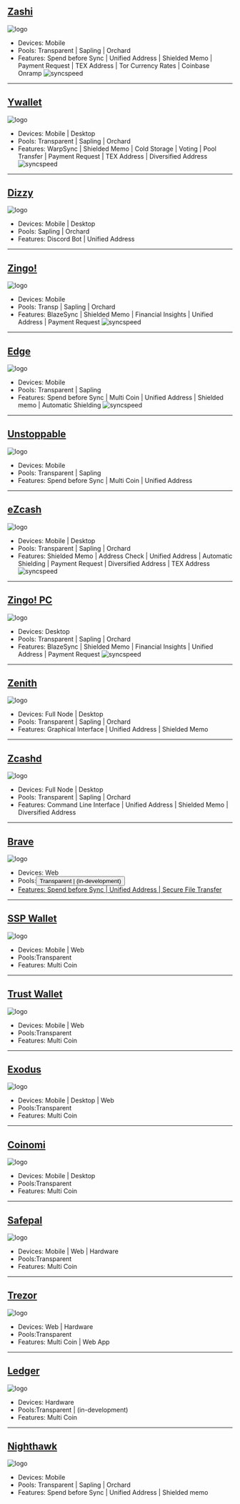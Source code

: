 ## [Zashi](https://electriccoin.co/zashi/)

![logo](https://i.ibb.co/HgsHnpN/zashiwallet.png "Zashi")

- Devices: Mobile
- Pools: Transparent | Sapling | Orchard
- Features: Spend before Sync | Unified Address | Shielded Memo | Payment Request | TEX Address | Tor Currency Rates | Coinbase Onramp
  ![syncspeed](https://github.com/user-attachments/assets/750d3b0e-af0a-4599-b78e-cea9ac8e8eca "Zashi")

---

## [Ywallet](https://ywallet.app/installation/)

![logo](https://i.ibb.co/z4QxCWp/ywalletcard.png "Ywallet")

- Devices: Mobile | Desktop
- Pools: Transparent | Sapling | Orchard
- Features: WarpSync | Shielded Memo | Cold Storage | Voting | Pool Transfer | Payment Request | TEX Address | Diversified Address
  ![syncspeed](https://github.com/user-attachments/assets/405ffdc4-0ca7-4854-a048-d9d5fffa0eab "Ywallet")

---

## [Dizzy](https://youtu.be/IVkuo1CGPBU)

![logo](https://i.ibb.co/FH918w9/Dizzy-3.png "Dizzy")

- Devices: Mobile | Desktop
- Pools: Sapling | Orchard
- Features: Discord Bot | Unified Address

---

## [Zingo!](https://www.zingolabs.org/)

![logo](https://i.ibb.co/bdJ49Ld/zingocard.png "Zingo!")

- Devices: Mobile
- Pools: Transp | Sapling | Orchard
- Features: BlazeSync | Shielded Memo | Financial Insights | Unified Address | Payment Request
  ![syncspeed](https://github.com/user-attachments/assets/c6c6da74-d4ff-4cdf-ba72-55a82bb4165d "Zingo!")

---

## [Edge](https://edge.app)

![logo](https://i.ibb.co/qCmmHk4/edgecard.png "Edge")

- Devices: Mobile
- Pools: Transparent | Sapling
- Features: Spend before Sync | Multi Coin | Unified Address | Shielded memo | Automatic Shielding
  ![syncspeed](https://github.com/user-attachments/assets/c6207f4b-75ea-452d-8197-fba47622b2aa "Edge")

---

## [Unstoppable](https://unstoppable.money)

![logo](https://i.ibb.co/KXnS26y/unstoppablecard.png "Unstoppable")

- Devices: Mobile
- Pools: Transparent | Sapling
- Features: Spend before Sync | Multi Coin | Unified Address

---

## [eZcash](https://blog.nerdbank.net/ezcash-app)

![logo](https://i.ibb.co/C0q3jvw/e-Zcash-1.png "eZcash")

- Devices: Mobile | Desktop
- Pools: Transparent | Sapling | Orchard
- Features: Shielded Memo | Address Check | Unified Address | Automatic Shielding | Payment Request | Diversified Address | TEX Address
  ![syncspeed](https://github.com/user-attachments/assets/cd3e7676-dced-4580-8af4-f93839699d11 "eZcash")

---

## [Zingo! PC](https://github.com/zingolabs/zingo-pc)

![logo](https://i.ibb.co/bdJ49Ld/zingocard.png "Zingo!")

- Devices: Desktop
- Pools: Transparent | Sapling | Orchard
- Features: BlazeSync | Shielded Memo | Financial Insights | Unified Address | Payment Request
  ![syncspeed](https://github.com/user-attachments/assets/c6c6da74-d4ff-4cdf-ba72-55a82bb4165d "Zingo!")

---

## [Zenith](https://git.vergara.tech/Vergara_Tech/zenith)

![logo](https://i.ibb.co/VtPBnm6/zenith-2.png "Zenith")

- Devices: Full Node | Desktop
- Pools: Transparent | Sapling | Orchard
- Features: Graphical Interface | Unified Address | Shielded Memo

---

## [Zcashd](https://github.com/zcash/zcash)

![logo](https://i.ibb.co/Xz2NskW/zcashd.png "Zcashd")

- Devices: Full Node | Desktop
- Pools: Transparent | Sapling | Orchard
- Features: Command Line Interface | Unified Address | Shielded Memo | Diversified Address

---

## [Brave](https://brave.com/web3-privacy/)
![logo](https://i.ibb.co/6yqMNwZ/image-2024-01-13-170934865.png "Brave")
- Devices: Web
- Pools:<a href="https://zechub.wiki/using-zcash/shielded-pools"><button>Transparent | (in-development)
- Features: Spend before Sync | Unified Address | Secure File Transfer

---

## [SSP Wallet](https://sspwallet.io)
![logo](https://i.ibb.co/X3hdfSY/ssp-1.png "SSP Wallet")
- Devices: Mobile | Web
- Pools:Transparent
- Features: Multi Coin

---

## [Trust Wallet](https://trustwallet.com/download)
![logo](https://i.ibb.co/cNqxBJ1/trustwallet.png "Trust Wallet")
- Devices: Mobile | Web
- Pools:Transparent
- Features: Multi Coin

---

## [Exodus](https://www.exodus.com/zcash-wallet-zec)
![logo](https://i.ibb.co/w0NNZNp/exoduscard.png "Exodus")
- Devices: Mobile | Desktop | Web
- Pools:Transparent
- Features: Multi Coin

---

## [Coinomi](https://www.coinomi.com/en/downloads)
![logo](https://i.ibb.co/QfHmjWY/coinomicard.png "Coinomi")
- Devices: Mobile | Desktop
- Pools:Transparent
- Features: Multi Coin

---

## [Safepal](https://safepal.com)
![logo](https://i.ibb.co/h29h6d0/safepalcard.png "Safepal")
- Devices: Mobile | Web | Hardware
- Pools:Transparent
- Features: Multi Coin

---

## [Trezor](https://trezor.io/learn/a/zcash-zec)
![logo](https://i.ibb.co/wcD52Kk/image-2024-01-13-170332340.png "Trezor")
- Devices: Web | Hardware
- Pools:Transparent
- Features: Multi Coin | Web App

---

## [Ledger](https://www.ledger.com/coin/wallet/zcash)
![logo](https://i.ibb.co/2qX6WCF/Desktop-Wallets.png "Ledger")
- Devices: Hardware
- Pools:Transparent | (in-development)
- Features: Multi Coin

---

## [Nighthawk](https://nighthawkwallet.com)
![logo](https://i.ibb.co/vL2FxGk/nighthawkcard.png "Nighthawk")

- Devices: Mobile
- Pools: Transparent | Sapling | Orchard
- Features: Spend before Sync | Unified Address | Shielded memo
